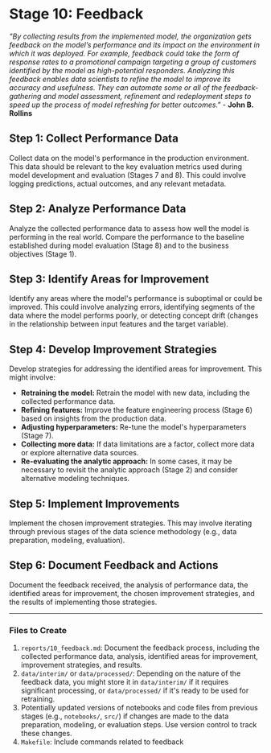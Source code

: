 # Stage 10: Feedback
_"By collecting results from the implemented model, the organization gets feedback on the model’s performance and its impact on the environment in which it was deployed. For example, feedback could take the form of response rates to a promotional campaign targeting a group of customers identified by the model as high-potential responders. Analyzing this feedback enables data scientists to refine the model to improve its accuracy and usefulness. They can automate some or all of the feedback-gathering and model assessment, refinement and redeployment steps to speed up the process of model refreshing for better outcomes."_ - **John B. Rollins**

## Step 1: Collect Performance Data
Collect data on the model's performance in the production environment. This data should be relevant to the key evaluation metrics used during model development and evaluation (Stages 7 and 8).  This could involve logging predictions, actual outcomes, and any relevant metadata.

## Step 2: Analyze Performance Data
Analyze the collected performance data to assess how well the model is performing in the real world.  Compare the performance to the baseline established during model evaluation (Stage 8) and to the business objectives (Stage 1).

## Step 3: Identify Areas for Improvement
Identify any areas where the model's performance is suboptimal or could be improved.  This could involve analyzing errors, identifying segments of the data where the model performs poorly, or detecting concept drift (changes in the relationship between input features and the target variable).

## Step 4: Develop Improvement Strategies
Develop strategies for addressing the identified areas for improvement.  This might involve:

* **Retraining the model:** Retrain the model with new data, including the collected performance data.
* **Refining features:**  Improve the feature engineering process (Stage 6) based on insights from the production data.
* **Adjusting hyperparameters:**  Re-tune the model's hyperparameters (Stage 7).
* **Collecting more data:**  If data limitations are a factor, collect more data or explore alternative data sources.
* **Re-evaluating the analytic approach:** In some cases, it may be necessary to revisit the analytic approach (Stage 2) and consider alternative modeling techniques.

## Step 5: Implement Improvements
Implement the chosen improvement strategies. This may involve iterating through previous stages of the data science methodology (e.g., data preparation, modeling, evaluation).

## Step 6: Document Feedback and Actions
Document the feedback received, the analysis of performance data, the identified areas for improvement, the chosen improvement strategies, and the results of implementing those strategies.

---

### Files to Create

1.  `reports/10_feedback.md`:  Document the feedback process, including the collected performance data, analysis, identified areas for improvement, improvement strategies, and results.
2.  `data/interim/` or `data/processed/`:  Depending on the nature of the feedback data, you might store it in `data/interim/` if it requires significant processing, or `data/processed/` if it's ready to be used for retraining.
3.  Potentially updated versions of notebooks and code files from previous stages (e.g., `notebooks/`, `src/`) if changes are made to the data preparation, modeling, or evaluation steps. Use version control to track these changes.
4. `Makefile`: Include commands related to feedback
